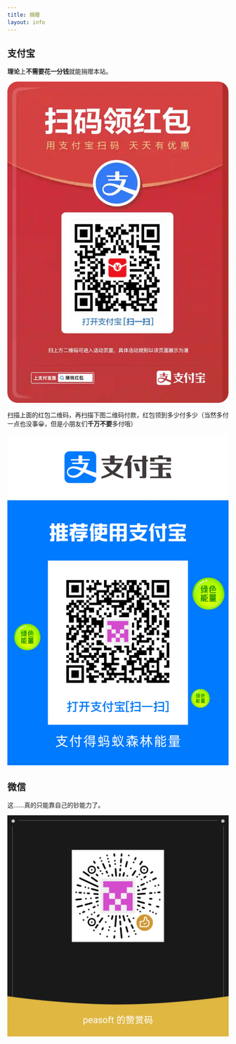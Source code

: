 ```yaml
---
title: 捐赠
layout: info
---
```


## 支付宝

**理论**上**不需要花一分钱**就能捐赠本站。

![支付宝红包](./assets/img/pay1.jpg)

扫描上面的红包二维码，再扫描下图二维码付款，红包领到多少付多少（当然多付一点也没事😀，但是小朋友们**千万不要**多付哦）

![支付宝收款](./assets/img/pay2.jpg)

## 微信

这……真的只能靠自己的钞能力了。

![微信打赏](./assets/img/pay3.png)
